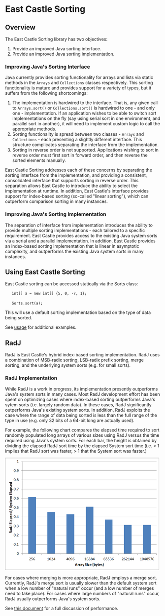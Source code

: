 # East Castle Sorting

## Overview

The East Castle Sorting library has two objectives:
1. Provide an improved Java sorting interface.
2. Provide an improved Java sorting implementation. 

### Improving Java's Sorting Interface

Java currently provides sorting functionality for arrays and lists via static methods in the <code>Arrays</code> and <code>Collections</code> classes respectively. This sorting functionality is mature and provides support for a variety of types, but it suffers from the following shortcomings:
1. The implementation is hardwired to the interface. That is, any given call to <code>Arrays.sort()</code> or <code>Collections.sort()</code> is hardwired to one - and only one - implementation.
If an application wishes to be able to switch sort implementations on the fly (say using serial sort in one environment, and parallel sort in another), it will need to implement custom logic to call the appropriate methods.
2. Sorting functionality is spread between two classes - <code>Arrays</code> and <code>Collections</code> - each presenting a slightly different interface. 
This structure complicates separating the interface from the implementation.
3. Sorting in reverse order is not supported. Applications wishing to sort in reverse order must first sort in forward order, and then reverse the sorted elements manually.


East Castle Sorting addresses each of these concerns by separating the sorting interface from the implementation, and providing a consistent, consolidated interface that supports sorting in reverse order. 
This separation allows East Castle to introduce the ability to select the implementation at runtime.
In addition, East Castle's interface provides support for index-based sorting (so-called "linear sorting"), which can outperform comparison sorting in many instances.

### Improving Java's Sorting Implementation

The separation of interface from implementation introduces the ability to provide multiple sorting implementations - each tailored to a specific requirement. East Castle provides access to the existing Java system sorts via a serial and a parallel implementation. In addition, East Castle provides an index-based sorting implementation that is linear in asymptotic complexity, and outperforms the existing Java system sorts in many instances. 

## Using East Castle Sorting

East Castle sorting can be accessed statically via the Sorts class:
```
   int[] a = new int[] {5, 0, -7, 1};

   Sorts.sort(a);
```
This will use a default sorting implementation based on the type of data being sorted.

See [usage](doc/Usage.md) for additional examples.

## RadJ

RadJ is East Castle's hybrid index-based sorting implementation. RadJ uses a combination of MSB-radix sorting, LSB-radix prefix sorting, merge sorting, and the underlying system sorts (e.g. for small sorts).

### RadJ Implementation

While RadJ is a work in progress, its implementation presently outperforms Java's system sorts in many cases. Most RadJ development effort has been spent on optimizing cases where index-based sorting outperforms Java's sytem sorts (i.e. largely random data). In these cases, RadJ significantly outperforms Java's existing system sorts. In addition, RadJ exploits the case where the range of data being sorted is less than the full range of the type in use (e.g. only 32 bits of a 64-bit long are actually used).

For example, the following chart compares the elapsed time required to sort randomly populated long arrays of various sizes using RadJ versus the time required using Java's system sorts. For each bar, the height is obtained by dividing the elapsed RadJ sort time by the elapsed System sort time (i.e. < 1 implies that RadJ sort was faster, > 1 that the System sort was faster.)

<img src="doc/images/t4g.long_random.png" alt="Random" width="500"/>

For cases where merging is more appropriate, RadJ employs a merge sort. Currently, RadJ's merge sort is usually slower than the default system sort when a low number of "natural runs" occur (and a low number of merges need to take place). For cases where large numbers of "natural runs" occur, RadJ usually outperforms Java's system sorts.

See [this document](doc/Performance.md) for a full discussion of performance.

